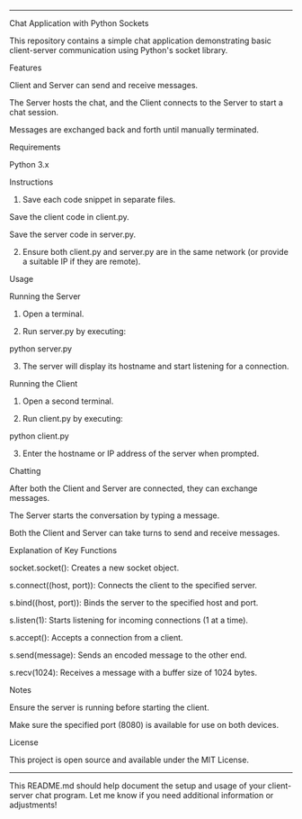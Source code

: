
---

Chat Application with Python Sockets

This repository contains a simple chat application demonstrating basic client-server communication using Python's socket library.

Features

Client and Server can send and receive messages.

The Server hosts the chat, and the Client connects to the Server to start a chat session.

Messages are exchanged back and forth until manually terminated.


Requirements

Python 3.x


Instructions

1. Save each code snippet in separate files.

Save the client code in client.py.

Save the server code in server.py.



2. Ensure both client.py and server.py are in the same network (or provide a suitable IP if they are remote).



Usage

Running the Server

1. Open a terminal.


2. Run server.py by executing:

python server.py


3. The server will display its hostname and start listening for a connection.



Running the Client

1. Open a second terminal.


2. Run client.py by executing:

python client.py


3. Enter the hostname or IP address of the server when prompted.



Chatting

After both the Client and Server are connected, they can exchange messages.

The Server starts the conversation by typing a message.

Both the Client and Server can take turns to send and receive messages.



Explanation of Key Functions

socket.socket(): Creates a new socket object.

s.connect((host, port)): Connects the client to the specified server.

s.bind((host, port)): Binds the server to the specified host and port.

s.listen(1): Starts listening for incoming connections (1 at a time).

s.accept(): Accepts a connection from a client.

s.send(message): Sends an encoded message to the other end.

s.recv(1024): Receives a message with a buffer size of 1024 bytes.


Notes

Ensure the server is running before starting the client.

Make sure the specified port (8080) is available for use on both devices.


License

This project is open source and available under the MIT License.


---

This README.md should help document the setup and usage of your client-server chat program. Let me know if you need additional information or adjustments!
